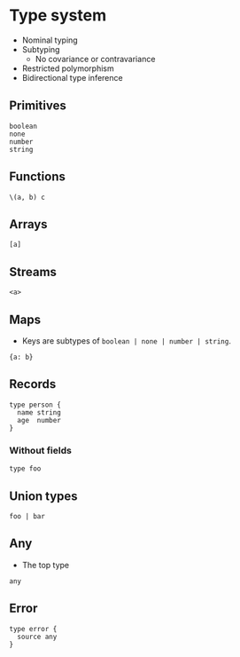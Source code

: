 # Type system

- Nominal typing
- Subtyping
  - No covariance or contravariance
- Restricted polymorphism
- Bidirectional type inference

## Primitives

```
boolean
none
number
string
```

## Functions

```
\(a, b) c
```

## Arrays

```
[a]
```

## Streams

```
<a>
```

## Maps

- Keys are subtypes of `boolean | none | number | string`.

```
{a: b}
```

## Records

```
type person {
  name string
  age  number
}
```

### Without fields

```
type foo
```

## Union types

```
foo | bar
```

## Any

- The top type

```
any
```

## Error

```
type error {
  source any
}
```
